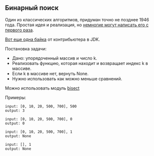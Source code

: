 ## Бинарный поиск
Один из классических алгоритмов, придуман точно не позднее 1946 года.
Простая идея и реализация, 
но [немногие могут написать его с первого раза](https://reprog.wordpress.com/2010/04/19/are-you-one-of-the-10-percent/).

[Вот еще одна байка](https://ai.googleblog.com/2006/06/extra-extra-read-all-about-it-nearly.html)
от контрибьютера в JDK.

Постановка задачи:
- Дано: упорядоченный массив и число k.
- Реализовать функцию, которая находит и возвращает индекс k в массиве.
- Если k в массиве нет, вернуть None.
- Нужно использовать как можно меньше сравнений.

Можно использовать модуль [bisect](https://docs.python.org/3/library/bisect.html)


Примеры:
```
input: [0, 10, 20, 500, 700], 500
output: 3
```

```
input: [0, 10, 20, 500, 700], 0
output: 0
```

```
input: [0, 10, 20, 500, 700], 1
output: None
```

```
input: [], 1
output: None
```
